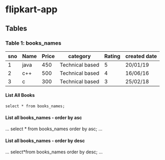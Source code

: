 # flipkart-app

## Tables

### Table 1: books_names
| sno | Name | Price | category | Rating | created date |
| -- | -- | -- | -- | -- | -- |
| 1 | java | 450 | Technical based | 5 | 20/01/19 |
| 2 | c++ | 500 | Technical based | 4 | 16/06/16 |
| 3 | c | 300 | Technical based | 3 | 25/02/18 |
#### List All Books

`
select * from books_names;
`

#### List all books_names - order by asc

...
select * from books_names order by asc;
...

#### List all books_names - order by desc

...
select*from books_names order by desc;
...
